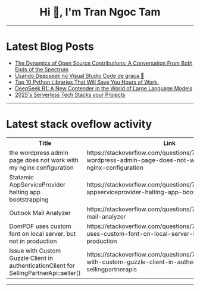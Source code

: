 <h1 align="center">Hi 👋, I'm Tran Ngoc Tam</h1>

---

# Latest Blog Posts 
<!-- BLOG-POST-LIST:START -->
- [The Dynamics of Open Source Contributions: A Conversation From Both Ends of the Spectrum](https://dev.to/devmercy/the-dynamics-of-open-source-contributions-a-conversation-from-both-ends-of-the-spectrum-3nbb)
- [Usando Deepseek no Visual Studio Code de graça 💸](https://dev.to/razielrodrigues/usando-deepseek-no-visual-studio-code-de-graca-2764)
- [Top 10 Python Libraries That Will Save You Hours of Work.](https://dev.to/balrajola/top-10-python-libraries-that-will-save-you-hours-of-work-1nm6)
- [DeepSeek R1: A New Contender in the World of Large Language Models](https://dev.to/thedevguru/deepseek-r1-a-new-contender-in-the-world-of-large-language-models-1l8)
- [2025&#39;s Serverless Tech Stacks your Projects](https://dev.to/abubakersiddique761/2025s-serverless-tech-stacks-your-projects-16k3)
<!-- BLOG-POST-LIST:END -->

---

# Latest stack oveflow activity
<table>
  <tr><th>Title</th><th>Link</th></tr>
  <!-- STACKOVERFLOW:START --><tr><td>the wordpress admin page does not work with my nginx configuration</td><td>https://stackoverflow.com/questions/79402459/the-wordpress-admin-page-does-not-work-with-my-nginx-configuration</td></tr><tr><td>Statamic AppServiceProvider halting app bootstrapping</td><td>https://stackoverflow.com/questions/79402289/statamic-appserviceprovider-halting-app-bootstrapping</td></tr><tr><td>Outlook Mail Analyzer</td><td>https://stackoverflow.com/questions/79402288/outlook-mail-analyzer</td></tr><tr><td>DomPDF uses custom font on local server, but not in production</td><td>https://stackoverflow.com/questions/79402259/dompdf-uses-custom-font-on-local-server-but-not-in-production</td></tr><tr><td>Issue with Custom Guzzle Client in authenticationClient for SellingPartnerApi::seller&lpar;&rpar;</td><td>https://stackoverflow.com/questions/79402165/issue-with-custom-guzzle-client-in-authenticationclient-for-sellingpartnerapis</td></tr><!-- STACKOVERFLOW:END -->
</table>

---


